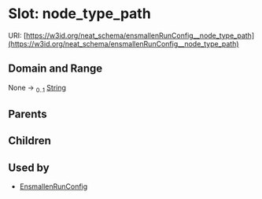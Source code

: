 
# Slot: node_type_path




URI: [https://w3id.org/neat_schema/ensmallenRunConfig__node_type_path](https://w3id.org/neat_schema/ensmallenRunConfig__node_type_path)


## Domain and Range

None &#8594;  <sub>0..1</sub> [String](types/String.md)

## Parents


## Children


## Used by

 * [EnsmallenRunConfig](EnsmallenRunConfig.md)
